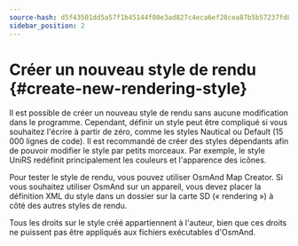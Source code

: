 ```yaml
---
source-hash: d5f43501dd5a57f1b45144f00e3ad827c4eca6ef28cea87b5b57237fd810cbe5
sidebar_position: 2
---
```


# Créer un nouveau style de rendu {#create-new-rendering-style}

Il est possible de créer un nouveau style de rendu sans aucune modification dans le programme. Cependant, définir un style peut être compliqué si vous souhaitez l'écrire à partir de zéro, comme les styles Nautical ou Default (15 000 lignes de code). Il est recommandé de créer des styles dépendants afin de pouvoir modifier le style par petits morceaux. Par exemple, le style UniRS redéfinit principalement les couleurs et l'apparence des icônes.

Pour tester le style de rendu, vous pouvez utiliser OsmAnd Map Creator. Si vous souhaitez utiliser OsmAnd sur un appareil, vous devez placer la définition XML du style dans un dossier sur la carte SD (« rendering ») à côté des autres styles de rendu.

Tous les droits sur le style créé appartiennent à l'auteur, bien que ces droits ne puissent pas être appliqués aux fichiers exécutables d'OsmAnd.